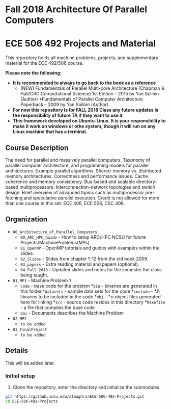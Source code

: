 # Fall 2018 Architecture Of Parallel Computers 
# ECE 506 492 Projects and Material

  This repository holds all machine problems, projects, and supplementary material for the ECE 492/506 course.

**Please note the following:**

* **It is recommended to always to go back to the book as a reference** 
  * (NEW) Fundamentals of Parallel Multi-core Architecture (Chapman & Hall/CRC Computational Science) 1st Edition – 2015 by Yan Solihin (Author)
  *Fundamentals of Parallel Computer Architecture Paperback – 2009 by Yan Solihin (Author).
* **For now this repository is for FALL 2018 Class any future updates is the responsibility of future TA if they want to use it**
* **This framework developed on Ubuntu-Linux. It is your responsibility to make it work on windows or othe system, though it will run on any Linux machine that has a terminal.**

## Course Description
  The need for parallel and massively parallel computers. Taxonomy of parallel computer architecture, and programming models for parallel architectures. Example parallel algorithms. Shared-memory vs. distributed-memory architectures. Correctness and performance issues. Cache coherence and memory consistency. Bus-based and scalable directory-based multiprocessors. Interconnection-network topologies and switch design. Brief overview of advanced topics such as multiprocessor pre-fetching and speculative parallel execution. Credit is not allowed for more than one course in this set: ECE 406, ECE 506, CSC 406.
    

## Organization

* `00_Architecture_of_Parallel_Computers`
  * `00_ARC_HPC_Guide` - How to setup ARC/HPC NCSU for future Projects/MachineProblems(MPs).
  * `01_OpenMP` - OpenMP tutorials and guides with examples within the slides.
  * `02_Slides` - Slides from chapter 1-12 from the old book 2009.
  * `03_papers` - Extra reading material and papers (optional).
  * `04_Fall_2018` - Updated slides and notes for the semester the class being taught.
* `01_MP1` - Machine Problem 1
	* `code` - base code for the problem
      *`bin` - binaries are generated in this folder
      *`datasets` - sample data sets for the code
      *`include` - *.h libraries to be included in the code
      *`obj` - *.o object files generated here for linking
      *`src` - source code resides in this directory
      *`Makefile` - a file that compiles the base code
  * `doc` - Documents describes the Machine Problem
* `02_MP2`
  * `to be added` 
* `03_FinalProject`
  * `to be added` 
## Details

This will be added later.

### Initial setup

1. Clone the repository. enter the directory and initialize the submodules
  ```bash
  git https://github.ncsu.edu/atmughra/ECE-506-492-Projects.git
  cd ECE-506-492-Projects
  ```
